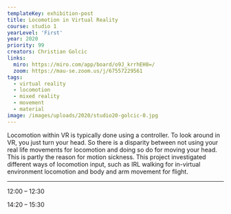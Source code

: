 ```yaml
---
templateKey: exhibition-post
title: Locomotion in Virtual Reality
course: studio 1
yearLevel: 'First'
year: 2020
priority: 99
creators: Christian Golcic
links:
  miro: https://miro.com/app/board/o9J_krrhEH8=/
  zoom: https://mau-se.zoom.us/j/67557229561
tags:
  - virtual reality
  - locomotion
  - mixed reality
  - movement
  - material
image: /images/uploads/2020/studio20-golcic-0.jpg
---
```


Locomotion within VR is typically done using a controller. To look around in VR, you just turn your head. So there is a disparity between not using your real life movements for locomotion and doing so do for moving your head. This is partly the reason for motion sickness. This project investigated different ways of locomotion input, such as IRL walking for in-virtual environment locomotion and body and arm movement for flight.

---

12:00 – 12:30

14:20 – 15:30
